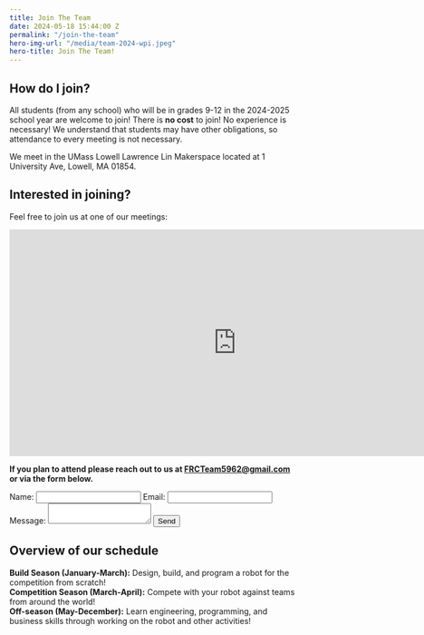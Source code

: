 ```yaml
---
title: Join The Team
date: 2024-05-18 15:44:00 Z
permalink: "/join-the-team"
hero-img-url: "/media/team-2024-wpi.jpeg"
hero-title: Join The Team!
---
```


## How do I join?

All students (from any school) who will be in grades 9-12 in the 2024-2025 school year are welcome to join! There is **no cost** to join! No experience is necessary! We understand that students may have other obligations, so attendance to every meeting is not necessary.  

We meet in the UMass Lowell Lawrence Lin Makerspace located at 1 University Ave, Lowell, MA 01854.  

## Interested in joining?
Feel free to join us at one of our meetings:  
<iframe src="https://calendar.google.com/calendar/embed?src=9pu1flss3mumj4pnm1u7946dgs%40group.calendar.google.com&ctz=America%2FNew_York" style="border: 0" width="800" height="400" frameborder="0" scrolling="no"></iframe>

**If you plan to attend please reach out to us at [FRCTeam5962@gmail.com](mailto:FRCTeam5962@gmail.com) or via the form below.**

<form action="https://formspree.io/frc_team_5962_captains@googlegroups.com" method="POST">
<label for="name">Name: </label>
<input type="text" name="name" id="name">
<label for="email">Email: </label>
<input type="email" name="email" id="email">
<label for="msg">Message: </label>
<textarea id="msg" name="msg"></textarea>
<input type="submit" value="Send">
</form>

## Overview of our schedule
**Build Season (January-March):** Design, build, and program a robot for the competition from scratch!  
**Competition Season (March-April):** Compete with your robot against teams from around the world!  
**Off-season (May-December):** Learn engineering, programming, and business skills through working on the robot and other activities! 
